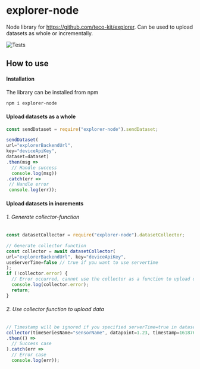 # explorer-node

Node library for https://github.com/teco-kit/explorer. Can be used to upload datasets as whole or incrementally.

![Tests](https://github.com/teco-kit/explorer-node/actions/workflows/nodeTest.yml/badge.svg)

## How to use

#### Installation
The library can be installed from npm
```bash
npm i explorer-node
```

#### Upload datasets as a whole

```js
const sendDataset = require("explorer-node").sendDataset;

sendDataset(
url="explorerBackendUrl",
key="deviceApiKey",
dataset=dataset)
.then(msg => 
  // Handle success
  console.log(msg))
.catch(err => 
 // Handle error
 console.log(err));
```

#### Upload datasets in increments

###### 1. Generate collector-function
```js
const datasetCollector = require("explorer-node").datasetCollector;

// Generate collector function
const collector = await datasetCollector(
url="explorerBackendUrl", key="deviceApiKey",
useServerTime=false // true if you want to use servertime
);
if (!collector.error) {
  // Error occurred, cannot use the collector as a function to upload datasetincrements
  console.log(collector.error);
  return;
}
```
###### 2. Use collector function to upload data

```js
// Timestamp will be ignored if you specified serverTime=true in datasetCollector 
collector(timeSeriesName="sensorName", datapoint=1.23, timestamp=1618760114)
.then(() => 
  // Success case
).catch(err => 
  // Error case
  console.log(err));
```


